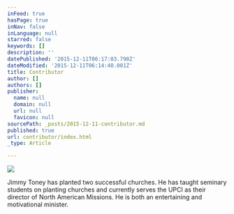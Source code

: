 ```yaml
---
inFeed: true
hasPage: true
inNav: false
inLanguage: null
starred: false
keywords: []
description: ''
datePublished: '2015-12-11T06:17:03.798Z'
dateModified: '2015-12-11T06:14:40.001Z'
title: Contributor
author: []
authors: []
publisher:
  name: null
  domain: null
  url: null
  favicon: null
sourcePath: _posts/2015-12-11-contributor.md
published: true
url: contributor/index.html
_type: Article

---
```

![](https://the-grid-user-content.s3-us-west-2.amazonaws.com/46c0d584-c590-415b-9428-4c7ea3cd8f12.png)

Jimmy Toney has planted two successful churches. He has
taught seminary students on planting churches and currently serves the UPCI as
their director of North American Missions. He is both an entertaining and motivational
minister.